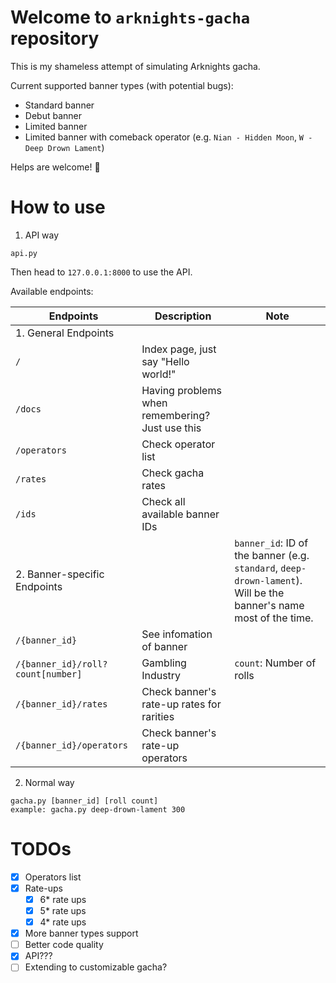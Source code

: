 # Welcome to `arknights-gacha` repository
This is my shameless attempt of simulating Arknights gacha.

Current supported banner types (with potential bugs):
  - Standard banner
  - Debut banner
  - Limited banner
  - Limited banner with comeback operator (e.g. `Nian - Hidden Moon`, `W - Deep Drown Lament`)

Helps are welcome! :tada:

# How to use
1. API way
```
api.py
```
Then head to `127.0.0.1:8000` to use the API.

Available endpoints:

| Endpoints                           | Description                                            | Note| 
| ----                                | ----                                                   | --- |
| 1. General Endpoints                |                                                        | 
| `/`                                 | Index page, just say "Hello world!"                    |
| `/docs`                             | Having problems when remembering? Just use this        |
| `/operators`                        | Check operator list                                    |
| `/rates`                            | Check gacha rates                                      |
| `/ids`                              | Check all available banner IDs                         |
|2. Banner-specific Endpoints         |                                                        | `banner_id`: ID of the banner (e.g. `standard`, `deep-drown-lament`). Will be the banner's name most of the time.
| `/{banner_id}`                      | See infomation of banner
| `/{banner_id}/roll?count[number]`   | Gambling Industry                                      | `count`: Number of rolls
| `/{banner_id}/rates`                | Check banner's rate-up rates for rarities              |
| `/{banner_id}/operators`            | Check banner's rate-up operators                       |

 
2. Normal way
```
gacha.py [banner_id] [roll count]
example: gacha.py deep-drown-lament 300
```

# TODOs
- [x] Operators list
- [x] Rate-ups
    - [x] 6* rate ups
    - [x] 5* rate ups
    - [x] 4* rate ups
- [x] More banner types support
- [ ] Better code quality
- [x] API???
- [ ] Extending to customizable gacha?